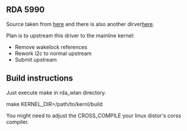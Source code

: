 RDA 5990
-------

Source taken from [here](https://github.com/linuxium/3188-SRC-ORIG/tree/master/kernel/drivers/net/wireless/rda5990) and there is also another dirver[here](https://github.com/aloksinha2001/Linux3188/tree/master/drivers/net/wireless/rda5990).

Plan is to upstream this driver to the mainline kernel:

* Remove wakelock references
* Rework i2c to normal upstream
* Submit upstream

Build instructions
------------------

Just execute make in rda_wlan directory.

 make KERNEL_DIR=/path/to/kernl/build

You might need to adjust the CROSS_COMPILE your linux distor's corss compiler.

